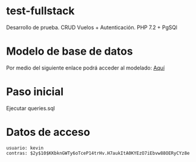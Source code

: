 # test-fullstack
Desarrollo de prueba. CRUD Vuelos + Autenticación. PHP 7.2 + PgSQl

# Modelo de base de datos
Por medio del siguiente enlace podrá acceder al modelado: [Aquí](https://lucid.app/documents/view/46319dff-c8cc-4540-831f-40b729c459e1)

# Paso inicial
Ejecutar queries.sql

# Datos de acceso 
    usuario: kevin
    contras: $2y$10$KKbknGWTy6oTceP14trHv.H7aukItA0KYEzO7iEbvw88OERyCYz8e